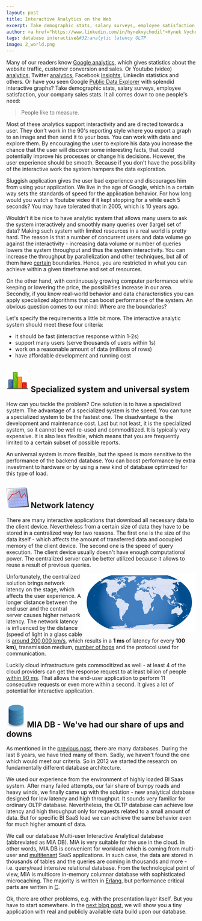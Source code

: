 ```yaml
---
layout: post
title: Interactive Analytics on the Web
excerpt: Take demographic stats, salary surveys, employee satisfaction, your company sales stats. It all comes down to one people's need - People like to measure.
author: <a href="https://www.linkedin.com/in/hynekvychodil">Hynek Vychodil</a>, <a href="http://cz.linkedin.com/pub/vladimir-makovsky/2a/141/141">Vladimir Makovsky</a>
tags: database interactive&#32;analytic latency OLTP
image: 2_world.png
---
```

<p>
Many of our readers know <a href="http://www.google.com/analytics/">Google analytics</a>, which gives statistics about the website traffic, customer conversion and sales. Or Youtube (video) <a href="http://googleblog.blogspot.com/2008/03/insight-into-youtube-videos.html">analytics</a>, Twitter <a href="https://analytics.twitter.com/about">analytics</a>, Facebook <a href="https://developers.facebook.com/docs/platforminsights">Insights</a>, LinkedIn statistics and others. Or have you seen Google <a href="http://www.google.com/publicdata/directory">Public Data Explorer</a> with splendid interactive graphs? Take demographic stats, salary surveys, employee satisfaction, your company sales stats. It all comes down to one people's need: 

<blockquote>People like to measure.</blockquote>
</p>

<p>
Most of these analytics support interactivity and are directed towards a user. They don't work in the 90's reporting style where you export a graph to an image and then send it to your boss. You can work with data and explore them. By encouraging the user to explore his data you increase the chance that the user will discover some interesting facts, that could potentially improve his processes or change his decisions. However, the user experience should be smooth. Because if you don't have the possibility of the interactive work the system hampers the data exploration.
</p>
<p>Sluggish application gives the user bad experience and discourages him from using your application. We live in the age of Google, which in a certain way sets the standards of speed for the application behavior. For how long would you watch a Youtube video if it kept stopping for a while each 5 seconds? You may have tolerated that in 2005, which is 10 years ago.
</p>

<p>
Wouldn't it be nice to have analytic system that allows many users to ask the system interactively and smoothly many queries over (large) set of data? Making such system
with limited resources in a real world is pretty hard. The reason is that a number of concurrent users and data volume go against the interactivity - increasing data volume or number of queries lowers the system throughput and thus the system interactivity. You can increase the throughput by parallelization and other techniques, but all of them have <a href="http://en.wikipedia.org/wiki/Amdahl%27s_law">certain</a> boundaries. Hence, you are restricted in what you can achieve within a given timeframe and set of resources.
</p>

<p>On the other hand, with continuously growing computer performance while keeping or lowering the price, the possibilities increase in our area. Secondly, if you know real-world behavior and data characteristics you can apply specialized algorithms that can boost performance of the system. An obvious question comes to our mind: Where are the boundaries?
</p>

<p>Let's specify the requirements a little bit more. The interactive analytic system should meet these four criteria:
<ul>
	<li>it should be fast (interactive response within 1-2s)</li>
	<li>support many users (serve thousands of users within 1s)</li>
	<li>work on a reasonable amount of data (millions of rows)</li>
	<li>have affordable development and running cost</li>
</ul>

<h2><img src="/img/posts/2_analytic.png"> Specialized system and universal system</h2>

<p>
How can you tackle the problem? One solution is to have a specialized system.
The advantage of a specialized system is the speed. You can tune a specialized
system to be the fastest one. The disadvantage is the development and maintenance
cost. Last but not least, it is the specialized system, so it cannot be well re-used
and commoditized. It is typically very expensive. It is also less flexible,
which means that you are frequently limited to a certain subset of possible reports.
</p>

<p>An universal system is more flexible, but the speed is more sensitive to the performance
of the backend database. You can boost performance by extra investment to hardware
or by using a new kind of database optimized for this type of load.
</p>

<h2><img src="/img/posts/2_latency.png"> Network latency</h2>

<p>
There are many interactive applications that download all necessary data to the client device.
Nevertheless from a certain size of data they have to be stored in a centralized way for two reasons.
The first one is the size of the data itself - which affects the amount of transferred data
and occupied memory of the client device. The second one is the speed of query execution.
The client device usually doesn't have enough computational power.
The centralized server can be better utilized because it allows to reuse
a result of previous queries.
</p>

<p>
<img src="/img/posts/2_world.png" align="right">
Unfortunately, the centralized solution brings network latency on the stage,
which affects the user experience.
A longer distance between the end user and the central server causes higher network latency.
The network latency is influenced by the distance (speed of light in a glass cable
is <a href="http://en.wikipedia.org/wiki/Velocity_factor">around 200,000 km/s</a>,
which results in a <b>1 ms</b> of latency for every <b>100 km</b>),
transmission medium, <a href="http://en.wikipedia.org/wiki/Hop_%28networking%29">
number of hops</a> and the protocol used for communication.
</p>

<p>
Luckily cloud infrastructure gets commoditized as well - at least 4 of the cloud
providers can get the response request to at least billion of people <a href="https://cloudharmony.com/speedtest">within 90 ms</a>.
That allows the end-user application to perform 11 consecutive requests or even more within a second.
It gives a lot of potential for interactive application.
</p>

<h2><img src="/img/posts/1_database.png"> MIA DB - We've had our share of ups and downs</h2>

<p>
As mentioned in the <a href="{{page.previous.url}}">previous post</a>,
there are many databases. During the last 8 years, we have tried many of them.
Sadly, we haven't found the one which would meet our criteria.
So in 2012 we started the research on fundamentally different database architecture.
</p>

<p>
We used our experience from the environment of highly loaded BI Saas system.
After many failed attempts, our fair share of bumpy roads and heavy winds,
we finally came up with the solution - new analytical database designed for low latency
and high throughput. It sounds very familiar for ordinary OLTP database.
Nevertheless, the OLTP database can achieve low latency and high throughput
only for requests related to a small amount of data. But for specific BI
SaaS load we can achieve the same behavior even for much higher amount of data.
</p>

<p>
We call our database Multi-user Interactive Analytical database (abbreviated as MIA DB).
MIA is very suitable for the use in the cloud. In other words, MIA DB is convenient
for workload which is coming from multi-user and <a href="http://en.wikipedia.org/wiki/Multitenancy">multitenant</a>
SaaS applications. In such case, the data are stored in thousands of tables
and the queries are coming in thousands and more - i.e. query/read intensive
relational database. From the technological point of view, MIA is multicore in-memory columnar
database with sophisticated microcaching. The majority is written in
<a href="http://www.erlang.org/">Erlang,</a> but performance critical parts are written in
<a href="http://en.wikipedia.org/wiki/C_%28programming_language%29">C</a>.
</p>


<p>
Ok, there are other problems, e.g. with the presentation layer itself. But you have to start somewhere.
In the <a href="{{page.next.url}}">next blog post</a>,  we will show you a tiny application
with real and publicly available data
build upon our database.
</p>
